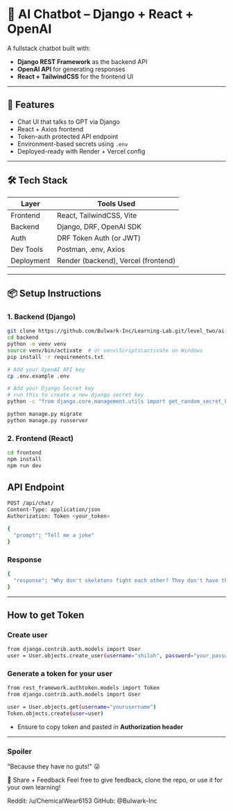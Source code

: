# 🤖 AI Chatbot – Django + React + OpenAI

A fullstack chatbot built with:
- **Django REST Framework** as the backend API
- **OpenAI API** for generating responses
- **React + TailwindCSS** for the frontend UI

---

## 🧠 Features

- Chat UI that talks to GPT via Django
- React + Axios frontend
- Token-auth protected API endpoint
- Environment-based secrets using `.env`
- Deployed-ready with Render + Vercel config

---

## 🛠️ Tech Stack

| Layer       | Tools Used            |
|-------------|------------------------|
| Frontend    | React, TailwindCSS, Vite |
| Backend     | Django, DRF, OpenAI SDK |
| Auth        | DRF Token Auth (or JWT) |
| Dev Tools   | Postman, .env, Axios    |
| Deployment  | Render (backend), Vercel (frontend) |

---

## 📦 Setup Instructions

### 1. Backend (Django)

```bash
git clone https://github.com/Bulwark-Inc/Learning-Lab.git/level_two/ai-chatbot
cd backend
python -m venv venv
source venv/bin/activate  # or venv\Scripts\activate on Windows
pip install -r requirements.txt

# Add your OpenAI API key
cp .env.example .env

# Add your Django Secret key
# run this to create a new django secret key
python -c "from django.core.management.utils import get_random_secret_key; print(get_random_secret_key())" # add to ur .env

python manage.py migrate
python manage.py runserver
```

### 2. Frontend (React)
```bash
cd frontend
npm install
npm run dev
```

## API Endpoint

```bash
POST /api/chat/
Content-Type: application/json
Authorization: Token <your_token>

{
  "prompt": "Tell me a joke"
}
```

### Response

```bash
{
  "response": "Why don't skeletons fight each other? They don't have the guts."
}
```

---

## How to get Token

### Create user
```bash
from django.contrib.auth.models import User
user = User.objects.create_user(username="shiloh", password="your_password_here")

```
### Generate a token for your user 
```bash
from rest_framework.authtoken.models import Token
from django.contrib.auth.models import User

user = User.objects.get(username="yourusername")
Token.objects.create(user=user)
```
- Ensure to copy token and pasted in **Authorization header**

---


### Spoiler
"Because they have no guts!" 😜

📢 Share + Feedback
Feel free to give feedback, clone the repo, or use it for your own learning!

Reddit: /u/ChemicalWear6153
GitHub: @Bulwark-Inc